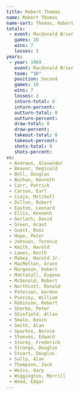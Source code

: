 ```yaml
---
title: Robert Thomas
name: Robert Thomas
name-sort: Thomas, Robert
totals:
 - event: Macdonald Brier
   games: 10
   wins: 7
   losses: 3
years:
 - year: 1969
   event: Macdonald Brier
   team: "SK"
   position: Second
   games: 10
   wins: 7
   losses: 3
   inturn-total: 0
   inturn-percent:
   outturn-total: 0
   outturn-percent:
   draw-total: 0
   draw-percent:
   takeout-total: 0
   takeout-percent:
   shots-total: 0
   shots-percent:
vs:
 - Andrews, Alexander
 - Beaver, Reginald
 - Bell, Douglas
 - Buchan, Kenneth
 - Carr, Patrick
 - Carson, Earl
 - Czaja, Mitchell
 - Dillon, Robert
 - Easton, Leonard
 - Ellis, Kenneth
 - Gerlach, David
 - Green, Grant
 - Guest, Ross
 - Hope, Peter
 - Johnson, Terence
 - Keith, Harold
 - Lawes, Keith
 - Mabey, Harold Jr.
 - MacMellon, Grant
 - Margeson, Robert
 - Mattatall, Eugene
 - McDonald, Robert
 - Northcott, Ronald
 - Peterson, Gordon
 - Piercey, William
 - Robinson, Robert
 - Sherba, Peter
 - Shinfield, Allan
 - Smale, Kevin
 - Smith, Alan
 - Sparkes, Bernie
 - Steeves, Edward
 - Storey, Frederick
 - Strange, Douglas
 - Stuart, Douglas
 - Sully, Alan
 - Thompson, Jack
 - Weisz, Gary
 - Wiggington, Merrill
 - Wood, Edgar
---
```

